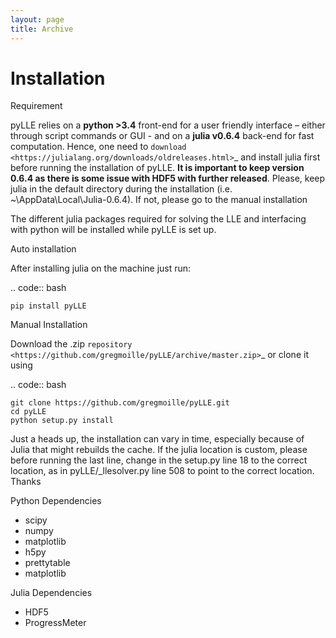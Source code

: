 ```yaml
---
layout: page
title: Archive
---
```


# Installation


Requirement


pyLLE relies on a **python >3.4** front-end for a user friendly interface – either through script commands or GUI - and on a **julia v0.6.4** back-end for fast computation. Hence, one need to `download <https://julialang.org/downloads/oldreleases.html>`_ and install julia first before running the installation of pyLLE. **It is important to keep version 0.6.4 as there is some issue with HDF5 with further released**. Please, keep julia in the default directory during the installation (i.e. ~\AppData\Local\Julia-0.6.4\). If not, please go to the manual installation

The different julia packages required for solving the LLE and interfacing with python will be installed while pyLLE is set up. 


Auto installation


After installing julia on the machine just run: 

.. code:: bash

    pip install pyLLE


Manual Installation


Download the .zip `repository <https://github.com/gregmoille/pyLLE/archive/master.zip>`_ or clone it using 

.. code:: bash

    git clone https://github.com/gregmoille/pyLLE.git
    cd pyLLE
    python setup.py install

Just a heads up, the installation can vary in time, especially because of Julia that might rebuilds the cache. If the julia location is custom, please before running the last line, change in the setup.py line 18 to the correct location, as in pyLLE/_llesolver.py line 508 to point to the correct location. Thanks

Python Dependencies


- scipy
- numpy
- matplotlib
- h5py
- prettytable
- matplotlib

Julia Dependencies


- HDF5
- ProgressMeter